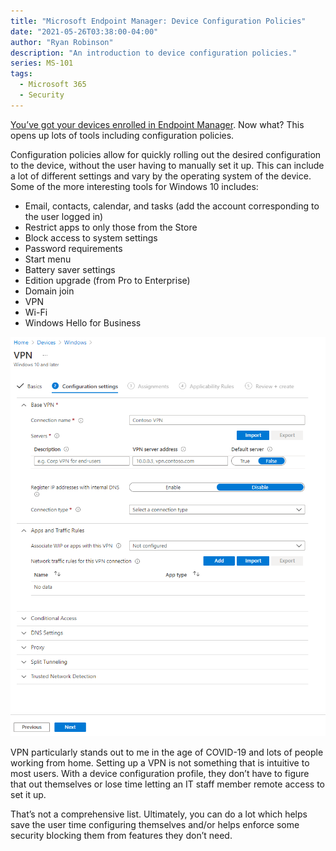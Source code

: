```yaml
---
title: "Microsoft Endpoint Manager: Device Configuration Policies"
date: "2021-05-26T03:38:00-04:00"
author: "Ryan Robinson"
description: "An introduction to device configuration policies."
series: MS-101
tags:
  - Microsoft 365
  - Security
---
```


[You’ve got your devices enrolled in Endpoint Manager](/posts/2021/enrolling-devices-endpoint-manager/). Now what? This opens up lots of tools including configuration policies.

Configuration policies allow for quickly rolling out the desired configuration to the device, without the user having to manually set it up. This can include a lot of different settings and vary by the operating system of the device. Some of the more interesting tools for Windows 10 includes:

- Email, contacts, calendar, and tasks (add the account corresponding to the user logged in)
- Restrict apps to only those from the Store
- Block access to system settings
- Password requirements
- Start menu
- Battery saver settings
- Edition upgrade (from Pro to Enterprise)
- Domain join
- VPN
- Wi-Fi
- Windows Hello for Business

!["Options for configuring a VPN on Windows 10"](./vpn-device-config.png)

VPN particularly stands out to me in the age of COVID-19 and lots of people working from home. Setting up a VPN is not something that is intuitive to most users. With a device configuration profile, they don’t have to figure that out themselves or lose time letting an IT staff member remote access to set it up.

That’s not a comprehensive list. Ultimately, you can do a lot which helps save the user time configuring themselves and/or helps enforce some security blocking them from features they don’t need.
